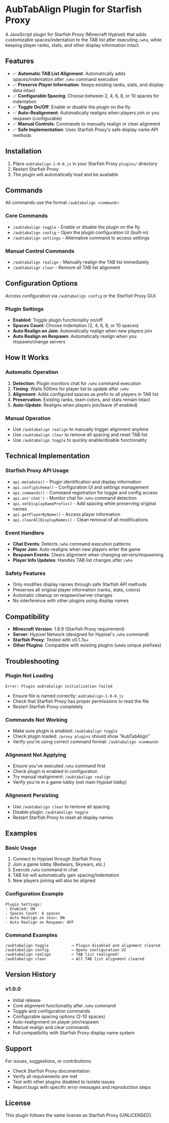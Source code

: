 # AubTabAlign Plugin for Starfish Proxy

A JavaScript plugin for Starfish Proxy (Minecraft Hypixel) that adds customizable spaces/indentation to the TAB list after executing `/who`, while keeping player ranks, stats, and other display information intact.

## Features

- ✅ **Automatic TAB List Alignment**: Automatically adds spaces/indentation after `/who` command execution
- ✅ **Preserve Player Information**: Keeps existing ranks, stats, and display data intact
- ✅ **Configurable Spacing**: Choose between 2, 4, 6, 8, or 10 spaces for indentation
- ✅ **Toggle On/Off**: Enable or disable the plugin on the fly
- ✅ **Auto-Realignment**: Automatically realigns when players join or you respawn (configurable)
- ✅ **Manual Controls**: Commands to manually realign or clear alignment
- ✅ **Safe Implementation**: Uses Starfish Proxy's safe display name API methods

## Installation

1. Place `aubtabalign-1-0-0.js` in your Starfish Proxy `plugins/` directory
2. Restart Starfish Proxy
3. The plugin will automatically load and be available

## Commands

All commands use the format `/aubtabalign <command>`:

### Core Commands
- `/aubtabalign toggle` - Enable or disable the plugin on the fly
- `/aubtabalign config` - Open the plugin configuration UI (built-in)
- `/aubtabalign settings` - Alternative command to access settings

### Manual Control Commands  
- `/aubtabalign realign` - Manually realign the TAB list immediately
- `/aubtabalign clear` - Remove all TAB list alignment

## Configuration Options

Access configuration via `/aubtabalign config` or the Starfish Proxy GUI:

### Plugin Settings
- **Enabled**: Toggle plugin functionality on/off
- **Spaces Count**: Choose indentation (2, 4, 6, 8, or 10 spaces)
- **Auto Realign on Join**: Automatically realign when new players join
- **Auto Realign on Respawn**: Automatically realign when you respawn/change servers

## How It Works

### Automatic Operation
1. **Detection**: Plugin monitors chat for `/who` command execution
2. **Timing**: Waits 500ms for player list to update after `/who`
3. **Alignment**: Adds configured spaces as prefix to all players in TAB list
4. **Preservation**: Existing ranks, team colors, and stats remain intact
5. **Auto-Update**: Realigns when players join/leave (if enabled)

### Manual Operation
- Use `/aubtabalign realign` to manually trigger alignment anytime
- Use `/aubtabalign clear` to remove all spacing and reset TAB list
- Use `/aubtabalign toggle` to quickly enable/disable functionality

## Technical Implementation

### Starfish Proxy API Usage
- `api.metadata()` - Plugin identification and display information
- `api.configSchema()` - Configuration UI and settings management  
- `api.commands()` - Command registration for toggle and config access
- `api.on('chat')` - Monitor chat for `/who` command detection
- `api.setDisplayNamePrefix()` - Add spacing while preserving original names
- `api.getPlayerByName()` - Access player information
- `api.clearAllDisplayNames()` - Clean removal of all modifications

### Event Handlers
- **Chat Events**: Detects `/who` command execution patterns
- **Player Join**: Auto-realigns when new players enter the game
- **Respawn Events**: Clears alignment when changing servers/respawning  
- **Player Info Updates**: Handles TAB list changes after `/who`

### Safety Features
- Only modifies display names through safe Starfish API methods
- Preserves all original player information (ranks, stats, colors)
- Automatic cleanup on respawn/server changes
- No interference with other plugins using display names

## Compatibility

- **Minecraft Version**: 1.8.9 (Starfish Proxy requirement)
- **Server**: Hypixel Network (designed for Hypixel's `/who` command)
- **Starfish Proxy**: Tested with v0.1.7a+
- **Other Plugins**: Compatible with existing plugins (uses unique prefixes)

## Troubleshooting

### Plugin Not Loading
```
Error: Plugin aubtabalign initialization failed
```
- Ensure file is named correctly: `aubtabalign-1-0-0.js`
- Check that Starfish Proxy has proper permissions to read the file
- Restart Starfish Proxy completely

### Commands Not Working
- Make sure plugin is enabled: `/aubtabalign toggle`
- Check plugin loaded: `/proxy plugins` should show "AubTabAlign"
- Verify you're using correct command format: `/aubtabalign <command>`

### Alignment Not Applying
- Ensure you've executed `/who` command first
- Check plugin is enabled in configuration
- Try manual realignment: `/aubtabalign realign`
- Verify you're in a game lobby (not main Hypixel lobby)

### Alignment Persisting
- Use `/aubtabalign clear` to remove all spacing
- Disable plugin: `/aubtabalign toggle` 
- Restart Starfish Proxy to reset all display names

## Examples

### Basic Usage
1. Connect to Hypixel through Starfish Proxy
2. Join a game lobby (Bedwars, Skywars, etc.)
3. Execute `/who` command in chat
4. TAB list will automatically gain spacing/indentation
5. New players joining will also be aligned

### Configuration Example
```
Plugin Settings:
- Enabled: ON
- Spaces Count: 6 spaces  
- Auto Realign on Join: ON
- Auto Realign on Respawn: OFF
```

### Command Examples
```
/aubtabalign toggle          → Plugin disabled and alignment cleared
/aubtabalign config          → Opens configuration UI
/aubtabalign realign         → TAB list realigned!
/aubtabalign clear           → All TAB list alignment cleared
```

## Version History

### v1.0.0
- Initial release
- Core alignment functionality after `/who` command
- Toggle and configuration commands  
- Configurable spacing options (2-10 spaces)
- Auto-realignment on player join/respawn
- Manual realign and clear commands
- Full compatibility with Starfish Proxy display name system

## Support

For issues, suggestions, or contributions:
- Check Starfish Proxy documentation
- Verify all requirements are met
- Test with other plugins disabled to isolate issues
- Report bugs with specific error messages and reproduction steps

## License

This plugin follows the same license as Starfish Proxy (UNLICENSED).